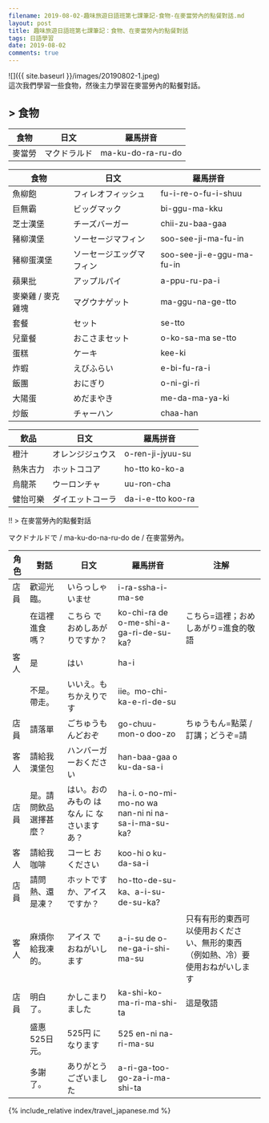 ```yaml
---
filename: 2019-08-02-趣味旅遊日語班第七課筆記-食物-在麥當勞內的點餐對話.md
layout: post
title: 趣味旅遊日語班第七課筆記：食物、在麥當勞內的點餐對話
tags: 日語學習
date: 2019-08-02
comments: true
---
```


![]({{ site.baseurl }}/images/20190802-1.jpeg)  
這次我們學習一些食物，然後主力學習在麥當勞內的點餐對話。

## > 食物

|食物|日文|羅馬拼音|
| --- | --- | --- |
|麥當勞|マクドラルド|ma-ku-do-ra-ru-do|

|食物|日文|羅馬拼音|
| --- | --- | --- |
|魚柳飽|フィレオフィッシュ|fu-i-re-o-fu-i-shuu|
|巨無霸|ビッグマック|bi-ggu-ma-kku|
|芝士漢堡|チーズバーガー|chii-zu-baa-gaa|
|豬柳漢堡|ソーセージマフィン|soo-see-ji-ma-fu-in|
|豬柳蛋漢堡| ソーセージエッグマフィン |soo-see-ji-e-ggu-ma-fu-in|
|蘋果批|アップルパイ|a-ppu-ru-pa-i|
|麥樂雞 / 麥克雞塊|マグウナゲット|ma-ggu-na-ge-tto|
|套餐|セット|se-tto|
|兒童餐|おこさまセット|o-ko-sa-ma se-tto|
|蛋糕|ケーキ|kee-ki|
|炸蝦|えびふらい|e-bi-fu-ra-i|
|飯團|おにぎり|o-ni-gi-ri|
|大陽蛋|めだまやき|me-da-ma-ya-ki|
|炒飯|チャーハン|chaa-han|

|飲品|日文|羅馬拼音|
| --- | --- | --- |
|橙汁|オレンジジュウス|o-ren-ji-jyuu-su|
|熱朱古力|ホットココア|ho-tto ko-ko-a|
|烏龍茶|ウーロンチャ|uu-ron-cha|
|健怡可樂|ダイエットコーラ|da-i-e-tto koo-ra|

!! \> 在麥當勞內的點餐對話

マクドナルドで / ma-ku-do-na-ru-do de / 在麥當勞內。

|角色|對話|日文|羅馬拼音|注解|
| --- | --- | --- | --- | --- |
|店員|歡迎光臨。|いらっしゃいませ|i-ra-ssha-i-ma-se||
||在這裡進食嗎？|こちら で おめしあがりですか？|ko-chi-ra de o-me-shi-a-ga-ri-de-su-ka?|こちら=這裡；おめしあがり=進食的敬語|
|客人|是|はい|ha-i||
||不是。帶走。|いいえ。もちかえりです|iie。mo-chi-ka-e-ri-de-su||
|店員|請落單|ごちゅうもんどおぞ|go-chuu-mon-o doo-zo|ちゅうもん=點菜 / 訂講；どうぞ=請|
|客人|請給我漢堡包|ハンバーガーおください|han-baa-gaa o ku-da-sa-i||
|店員|是。請問飲品選擇甚麼？|はい。おのみもの は なん に なさいますあ？|ha-i. o-no-mi-mo-no wa nan-ni ni na-sa-i-ma-su-ka?||
|客人|請給我咖啡|コーヒ お ください|koo-hi o ku-da-sa-i||
|店員|請問熱、還是凍？|ホットですか、アイスですか？|ho-tto-de-su-ka、a-i-su-de-su-ka?||
|客人|麻煩你給我凍的。|アイス で おねがいします|a-i-su de o-ne-ga-i-shi-ma-su|只有有形的東西可以使用おください、無形的東西（例如熱、冷）要使用おねがいします|
|店員|明白了。|かしこまりました|ka-shi-ko-ma-ri-ma-shi-ta|這是敬語|
||盛惠525日元。|525円 に なります|525 en-ni na-ri-ma-su||
||多謝了。|ありがとうございました|a-ri-ga-too-go-za-i-ma-shi-ta||

{% include_relative index/travel_japanese.md %}

